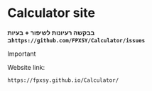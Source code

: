 # Calculator site

**בבקשה רעיונות לשיפור + בעיות ב```https://github.com/FPXSY/Calculator/issues```**

> [!IMPORTANT]
> Website link:
> ```
> https://fpxsy.github.io/Calculator/
>  ```

